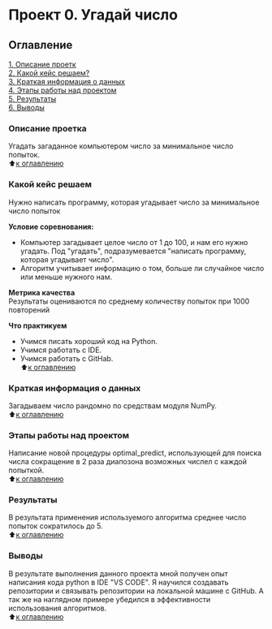 # Проект 0. Угадай число

## Оглавление
[1. Описание проетк](https://github.com/Yan317/sf_data_sciance/tree/main/project_0#Описание-проекта)  
[2. Какой кейс решаем?](https://github.com/Yan317/sf_data_sciance/tree/main/project_0#Какой-кейс=решаем)  
[3. Краткая информация о данных](https://github.com/Yan317/sf_data_sciance/tree/main/project_0#Краткая-информация-о-данных)  
[4. Этапы работы над проектом](https://github.com/Yan317/sf_data_sciance/tree/main/project_0#Этапы-работы-над-проектом)  
[5. Результаты](https://github.com/Yan317/sf_data_sciance/tree/main/project_0#Результаты)  
[6. Выводы](https://github.com/Yan317/sf_data_sciance/tree/main/project_0#Выводы)

### Описание проетка
Угадать загаданное компьютером число за минимальное число попыток.  
:arrow_up:[к оглавлению](https://github.com/Yan317/sf_data_sciance/tree/main/project_0#Оглавление)

### Какой кейс решаем
Нужно написать программу, которая угадывает число за минимальное число попыток

**Условие соревнования:**
- Компьютер загадывает целое число от 1 до 100, и нам его нужно угадать. Под "угадать", подразумевается "написать программу, которая угадывает число".
- Алгоритм учитывает информацию о том, больше ли случайное число или меньше нужного нам.

**Метрика качества**  
Результаты оцениваются по среднему количеству попыток при 1000 повторений

**Что практикуем**  
- Учимся писать хороший код на Python.
- Учимся работать с IDE.
- Учимся работать с GitHab.  
:arrow_up:[к оглавлению](https://github.com/Yan317/sf_data_sciance/tree/main/project_0#Оглавление)

### Краткая информация о данных
Загадываем число рандомно по средствам модуля NumPy.  
:arrow_up:[к оглавлению](https://github.com/Yan317/sf_data_sciance/tree/main/project_0#Оглавление)

### Этапы работы над проектом
Написание новой процедуры optimal_predict, использующей для поиска числа сокращение в 2 раза диапозона возможных числел с каждой попыткой.  
:arrow_up:[к оглавлению](https://github.com/Yan317/sf_data_sciance/tree/main/project_0#Оглавление)

### Результаты
В результата применения используемого алгоритма среднее число попыток сократилось до 5.  
:arrow_up:[к оглавлению](https://github.com/Yan317/sf_data_sciance/tree/main/project_0#Оглавление)

### Выводы
В результате выполнения данного проекта мной получен опыт написания кода python в IDE "VS CODE". Я научился создавать репозитории и связывать репозитории на локальной машине с GitHub. А так же на наглядном примере убедился в эффективности использования алгоритмов.  
:arrow_up:[к оглавлению](https://github.com/Yan317/sf_data_sciance/tree/main/project_0#Оглавление)